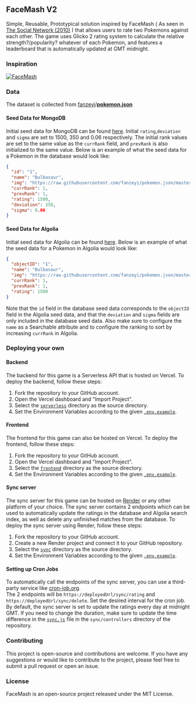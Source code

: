 ## FaceMash V2
Simple, Reusable, Prototypical solution inspired by FaceMash ( As seen in [The Social Network (2010)](https://www.imdb.com/title/tt1285016/) ) that allows users to rate two Pokemons against each other. The game uses Glicko 2 rating system to calculate the relative strength?/popularity? whatever of each Pokemon, and features a leaderboard that is automatically updated at GMT midnight. 
### Inspiration
[![FaceMash](https://img.youtube.com/vi/KdtPNRzuKrk/0.jpg)](https://www.youtube.com/watch?v=KdtPNRzuKrk)

### Data
The dataset is collected from [fanzeyi](https://github.com/fanzeyi)/**[pokemon.json](https://github.com/fanzeyi/pokemon.json)**
#### Seed Data for MongoDB
Initial seed data for MongoDB can be found [here](https://github.com/cmgchess/facemash-v2/blob/master/sync/data/pokemon-db.json). Initial `rating`,`deviation` and `sigma` are set to 1500, 350 and 0.06 respectively. The initial rank values are set to the same value as the `currRank` field, and `prevRank` is also initialized to the same value. Below is an example of what the seed data for a Pokemon in the database would look like: 
```json
{
  "id": "1",
  "name": "Bulbasaur",
  "img": "https://raw.githubusercontent.com/fanzeyi/pokemon.json/master/images/001.png",
  "currRank": 1,
  "prevRank": 1,
  "rating": 1500,
  "deviation": 350,
  "sigma": 0.06
}
```
#### Seed Data for Algolia
Initial seed data for Algolia can be found [here](https://github.com/cmgchess/facemash-v2/blob/master/sync/data/pokemon-algolia.json). Below is an example of what the seed data for a Pokemon in Algolia would look like: 
```json
{
  "objectID": "1",
  "name": "Bulbasaur",
  "img": "https://raw.githubusercontent.com/fanzeyi/pokemon.json/master/images/001.png",
  "currRank": 1,
  "prevRank": 1,
  "rating": 1500
}
```
Note that the `id` field in the database seed data corresponds to the `objectID` field in the Algolia seed data, and that the `deviation` and `sigma` fields are only included in the database seed data. Also make sure to configure the `name` as a Searchable attribute and to configure the ranking to sort by increasing `currRank` in Algolia.
### Deploying your own
#### Backend
The backend for this game is a Serverless API that is hosted on Vercel. To deploy the backend, follow these steps:

 1. Fork the repository to your GitHub account.
 2. Open the Vercel dashboard and "Import Project".
 3. Select the [`serverless`](https://github.com/cmgchess/facemash-v2/tree/master/serverless) directory as the source directory.
 4. Set the Environment Variables according to the given [`.env.example`](https://github.com/cmgchess/facemash-v2/blob/master/serverless/.env.example).

#### Frontend
The frontend for this game can also be hosted on Vercel. To deploy the frontend, follow these steps:
 1. Fork the repository to your GitHub account.
 2. Open the Vercel dashboard and "Import Project".
 3. Select the [`frontend`](https://github.com/cmgchess/facemash-v2/tree/master/frontend) directory as the source directory.
 4. Set the Environment Variables according to the given [`.env.example`](https://github.com/cmgchess/facemash-v2/blob/master/frontend/.env.example).

#### Sync server
The sync server for this game can be hosted on [Render](https://render.com/) or any other platform of your choice. The sync server contains 2 endpoints which can be used to automatically update the ratings in the database and Algolia search index, as well as delete any unfinished matches from the database. To deploy the sync server using Render, follow these steps:

 1. Fork the repository to your GitHub account.
 2. Create a new Render project and connect it to your GitHub repository.
 3. Select the [`sync`](https://github.com/cmgchess/facemash-v2/tree/master/sync) directory as the source directory.
 4. Set the Environment Variables according to the given [`.env.example`](https://github.com/cmgchess/facemash-v2/blob/master/sync/.env.example).

#### Setting up Cron Jobs
To automatically call the endpoints of the sync server, you can use a third-party service like [cron-job.org](https://cron-job.org/en/).  
The 2 endpoints will be `https://deployedUrl/sync/rating` and `https://deployedUrl/sync/delete`. Set the desired interval for the cron job. By default, the sync server is set to update the ratings every day at midnight GMT. If you need to change the duration, make sure to update the time difference in the [`sync.js`](https://github.com/cmgchess/facemash-v2/blob/master/sync/controllers/sync.js) file in the `sync/controllers` directory of the repository. 

### Contributing
This project is open-source and contributions are welcome. If you have any suggestions or would like to contribute to the project, please feel free to submit a pull request or open an issue.

### License
FaceMash is an open-source project released under the MIT License.
